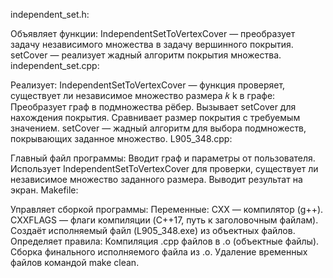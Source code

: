 independent_set.h:

Объявляет функции:
IndependentSetToVertexCover — преобразует задачу независимого множества в задачу вершинного покрытия.
setCover — реализует жадный алгоритм покрытия множества.
independent_set.cpp:

Реализует:
IndependentSetToVertexCover — функция проверяет, существует ли независимое множество размера 
𝑘
k в графе:
Преобразует граф в подмножества рёбер.
Вызывает setCover для нахождения покрытия.
Сравнивает размер покрытия с требуемым значением.
setCover — жадный алгоритм для выбора подмножеств, покрывающих заданное множество.
L905_348.cpp:

Главный файл программы:
Вводит граф и параметры от пользователя.
Использует IndependentSetToVertexCover для проверки, существует ли независимое множество заданного размера.
Выводит результат на экран.
Makefile:

Управляет сборкой программы:
Переменные:
CXX — компилятор (g++).
CXXFLAGS — флаги компиляции (C++17, путь к заголовочным файлам).
Создаёт исполняемый файл (L905_348.exe) из объектных файлов.
Определяет правила:
Компиляция .cpp файлов в .o (объектные файлы).
Сборка финального исполняемого файла из .o.
Удаление временных файлов командой make clean.